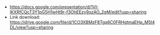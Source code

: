 - https://docs.google.com/presentation/d/1VI-lKXRfCQcT3Y1pG5H1wHt9r-f3OhEEzy9ozAO_2gM/edit?usp=sharing
- Link download: https://drive.google.com/file/d/1CO3XBMzF8Tgq6C0FRHgtmaEHp_M5I4DL/view?usp=sharing
